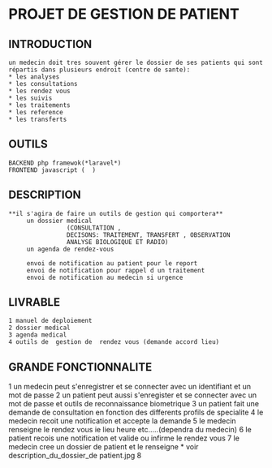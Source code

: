 # PROJET DE GESTION DE PATIENT


## INTRODUCTION
	un medecin doit tres souvent gérer le dossier de ses patients qui sont répartis dans plusieurs endroit (centre de sante): 
	* les analyses
	* les consultations
	* les rendez vous
	* les suivis
	* les traitements
	* les reference
	* les transferts


## OUTILS
	BACKEND php framewok(*laravel*)
	FRONTEND javascript (  )







## DESCRIPTION
	**il s'agira de faire un outils de gestion qui comportera**
	     un dossier medical 
	     			(CONSULTATION , 
	     			DECISONS: TRAITEMENT, TRANSFERT , OBSERVATION
	     			ANALYSE BIOLOGIQUE ET RADIO)
	     un agenda de rendez-vous

	     envoi de notification au patient pour le report
	     envoi de notification pour rappel d un traitement
	     envoi de notification au medecin si urgence 



## LIVRABLE 
	1 manuel de deploiement
	2 dossier medical 
	3 agenda medical
	4 outils de  gestion de  rendez vous (demande accord lieu)

	
## GRANDE FONCTIONNALITE
 1 un medecin peut s'enregistrer  et se connecter avec un identifiant et un mot de passe 
 2 un patient peut aussi s'enregister et se connecter avec un mot de passe et outils de reconnaissance biometrique
 3 un patient fait une demande de consultation en fonction des differents profils de specialite
 4 le medecin recoit une notification et accepte la demande 
 5 le medecin renseigne le rendez vous ie lieu heure etc.....(dependra du medecin)
 6 le patient recois une notification et valide ou infirme le rendez vous
 7 le medecin cree un dossier de patient et le renseigne * voir description_du_dossier_de patient.jpg
 8





